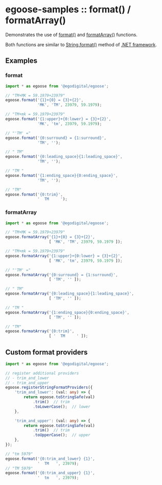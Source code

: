 # egoose-samples :: format() / formatArray()

Demonstrates the use of [format()](https://egodigital.github.io/egoose/modules/_strings_index_.html#format) and [formatArray()](https://egodigital.github.io/egoose/modules/_strings_index_.html#formatarray) functions.

Both functions are similar to [String.format()](https://docs.microsoft.com/en-us/dotnet/api/system.string.format?view=netframework-4.7.2) method of [.NET framework](https://en.wikipedia.org/wiki/.NET_Framework).

## Examples

### format

```typescript
import * as egoose from '@egodigital/egoose';

// "TM+MK = 59.1979+23979"
egoose.format('{1}+{0} = {3}+{2}',
              'MK', 'TM', 23979, 59.1979);

// "TM+mk = 59.1979+23979"
egoose.format('{1:upper}+{0:lower} = {3}+{2}',
              'MK', 'tm', 23979, 59.1979);

// "'TM' ="
egoose.format('{0:surround} = {1:surround}',
              'TM', '');

// " TM"
egoose.format('{0:leading_space}{1:leading_space}',
              'TM', '');

// "TM "
egoose.format('{1:ending_space}{0:ending_space}',
              'TM', '');

// "TM"
egoose.format('{0:trim}',
              '  TM     ');
```

### formatArray

```typescript
import * as egoose from '@egodigital/egoose';

// "TM+MK = 59.1979+23979"
egoose.formatArray('{1}+{0} = {3}+{2}',
                   [ 'MK', 'TM', 23979, 59.1979 ]);

// "TM+mk = 59.1979+23979"
egoose.formatArray('{1:upper}+{0:lower} = {3}+{2}',
                   [ 'MK', 'tm', 23979, 59.1979 ]);

// "'TM' ="
egoose.formatArray('{0:surround} = {1:surround}',
                   [ 'TM', '' ]);

// " TM"
egoose.formatArray('{0:leading_space}{1:leading_space}',
                   [ 'TM', '' ]);

// "TM "
egoose.formatArray('{1:ending_space}{0:ending_space}',
                   [ 'TM', '' ]);

// "TM"
egoose.formatArray('{0:trim}',
                   [ '  TM     ' ]);
```

## Custom format providers

```typescript
import * as egoose from '@egodigital/egoose';

// register additional providers
// - trim_and_lower
// - trim_and_upper
egoose.registerStringFormatProviders({
    'trim_and_lower': (val: any) => {
        return egoose.toStringSafe(val)
            .trim()  // trim
            .toLowerCase();  // lower
    },

    'trim_and_upper': (val: any) => {
        return egoose.toStringSafe(val)
            .trim()  // trim
            .toUpperCase();  // upper
    },
});

// "tm 5979"
egoose.format('{0:trim_and_lower} {1}',
              '  TM   ', 23979);
// "TM 5979"
egoose.format('{0:trim_and_upper} {1}',
              '  tm   ', 23979);
```

